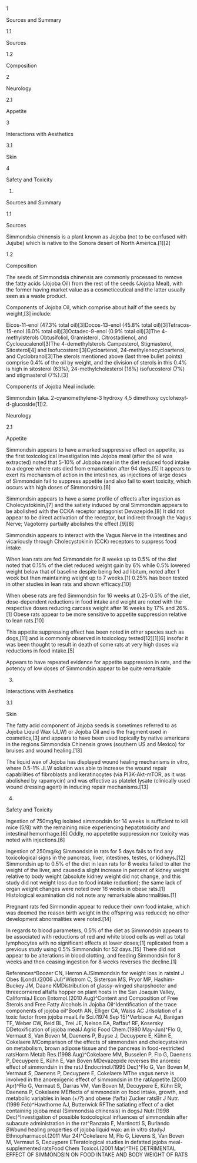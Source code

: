 1

Sources and Summary

1.1

Sources

1.2

Composition

2

Neurology

2.1

Appetite

3

Interactions with Aesthetics

3.1

Skin

4

Safety and Toxicity

1.

Sources and Summary

1.1

Sources

Simmondsia chinensis is a plant known as Jojoba (not to be confused with Jujube) which is native to the Sonora desert of North America.[1][2]

1.2

Composition

The seeds of Simmondsia chinensis are commonly processed to remove the fatty acids (Jojoba Oil) from the rest of the seeds (Jojoba Meal), with the former having market value as a cosmeticeutical and the latter usually seen as a waste product.

Components of Jojoba Oil, which comprise about half of the seeds by weight,[3] include:

Eicos-11-enol (47.3% total oil)[3]Docos-13-enol (45.8% total oil)[3]Tetracos-15-enol (6.0% total oil)[3]Octadec-9-enol (0.9% total oil)[3]The 4-methylsterols Obtusifoliol, Gramisterol, Citrostadienol, and Cycloeucalenol[3]The 4-demethylsterols Campesterol, Stigmasterol, Sitosterol[4] and Isofucosterol[3]Cycloartenol, 24-methylenecycloartenol, and Cyclobranol[3]The sterols mentioned above (last three bullet points) comprise 0.4% of the oil by weight, and the division of sterols in this 0.4% is high in sitosterol (63%), 24-methylcholesterol (18%) isofucosterol (7%) and stigmasterol (7%).[3]

Components of Jojoba Meal include:

Simmondsin (aka. 2-cyanomethylene-3 hydroxy 4,5 dimethoxy cyclohexyl-d-glucoside[1])2.

Neurology

2.1

Appetite

Simmondsin appears to have a marked suppressive effect on appetite, as the first toxicological investigation into Jojoba meal (after the oil was extracted) noted that 5-10% of Joboba meal in the diet reduced food intake to a degree where rats died from emanciation after 94 days.[5] It appears to exert its mechanism of action in the intestines, as injections of large doses of Simmondsin fail to suppress appetite (and also fail to exert toxicity, which occurs with high doses of Simmondsin).[6]

Simmondsin appears to have a same profile of effects after ingestion as Cholecystokinin,[7] and the satiety induced by oral Simmondsin appears to be abolished with the CCKA receptor antagonist Devazepide.[8] It did not appear to be direct activation of the receptor, but indirect through the Vagus Nerve; Vagotomy partially abolishes the effect.[9][8]


Simmondsin appears to interact with the Vagus Nerve in the intestines and vicariously through Cholecystokinin (CCK) receptors to suppress food intake


When lean rats are fed Simmondsin for 8 weeks up to 0.5% of the diet noted that 0.15% of the diet reduced weight gain by 6% while 0.5% lowered weight below that of baseline despite being fed ad libitum, noted after 1 week but then maintaining weight up to 7 weeks.[1] 0.25% has been tested in other studies in lean rats and shown efficacy.[10]

When obese rats are fed Simmondsin for 16 weeks at 0.25-0.5% of the diet, dose-dependent reductions in food intake and weight are noted with the respective doses reducing carcass weight after 16 weeks by 17% and 26%.[1] Obese rats appear to be more sensitive to appetite suppression relative to lean rats.[10]

This appetite suppressing effect has been noted in other species such as dogs,[11] and is commonly observed in toxicology tested[12][1][6] insofar it was been thought to result in death of some rats at very high doses via reductions in food intake.[5]


Appears to have repeated evidence for appetite suppression in rats, and the potency of low doses of Simmondsin appear to be quite remarkable


3.

Interactions with Aesthetics

3.1

Skin

The fatty acid component of Jojoba seeds is sometimes referred to as Jojoba Liquid Wax (JLW) or Jojoba Oil and is the fragment used in cosmetics,[3] and appears to have been used topically by native americans in the regions Simmondsia Chinensis grows (southern US and Mexico) for bruises and wound healing.[13]

The liquid wax of Jojoba has displayed wound healing mechanisms in vitro, where 0.5-1% JLW solution was able to increase the wound repair capabilities of fibroblasts and keratinocytes (via PI3K-Akt-mTOR, as it was abolished by rapamycin) and was effective as platelet lysate (clinically used wound dressing agent) in inducing repair mechanisms.[13] 

4.

Safety and Toxicity

Ingestion of 750mg/kg isolated simmondsin for 14 weeks is sufficient to kill mice (5/8) with the remaining mice experiencing hepatotoxicity and intestinal hemorrhage.[6] Oddly, no appetetite suppression nor toxicity was noted with injections.[6]

Ingestion of 250mg/kg Simmondsin in rats for 5 days fails to find any toxicological signs in the pancreas, liver, intestines, testes, or kidneys.[12] Simmondsin up to 0.5% of the diet in lean rats for 8 weeks failed to alter the weight of the liver, and caused a slight increase in percent of kidney weight relative to body weight (absolute kidney weight did not change, and this study did not weight loss due to food intake reduction); the same lack of organ weight changes were noted over 16 weeks in obese rats.[1] Histological examination did not note any remarkable abnormalities.[1]

Pregnant rats fed Simmondin appear to reduce their own food intake, which was deemed the reason birth weight in the offspring was reduced; no other development abnormalities were noted.[14]

In regards to blood parameters, 0.5% of the diet as Simmondsin appears to be associated with reductions of red and white blood cells as well as total lymphocytes with no significant effects at lower doses;[1] replicated from a previous study using 0.5% Simmondsin for 52 days.[15] There did not appear to be alterations in blood clotting, and feeding Simmondsin for 8 weeks and then ceasing ingestion for 8 weeks reverses the decline.[1]

References^Boozer CN, Herron AJSimmondsin for weight loss in ratsInt J Obes (Lond).(2006 Jul)^Wistrom C, Sisterson MS, Pryor MP, Hashim-Buckey JM, Daane KMDistribution of glassy-winged sharpshooter and threecornered alfalfa hopper on plant hosts in the San Joaquin Valley, CaliforniaJ Econ Entomol.(2010 Aug)^Content and Composition of Free Sterols and Free Fatty Alcohols in Jojoba Oil^Identification of the trace components of jojoba oil^Booth AN, Elliger CA, Waiss AC JrIsolation of a toxic factor from jojoba mealLife Sci.(1974 Sep 15)^Verbiscar AJ, Banigan TF, Weber CW, Reid BL, Trei JE, Nelson EA, Raffauf RF, Kosersky DDetoxification of jojoba mealJ Agric Food Chem.(1980 May-Jun)^Flo G, Vermaut S, Van Boven M, Daenens P, Buyse J, Decuypere E, Kühn E, Cokelaere MComparison of the effects of simmondsin and cholecystokinin on metabolism, brown adipose tissue and the pancreas in food-restricted ratsHorm Metab Res.(1998 Aug)^Cokelaere MM, Busselen P, Flo G, Daenens P, Decuypere E, Kühn E, Van Boven MDevazepide reverses the anorexic effect of simmondsin in the ratJ Endocrinol.(1995 Dec)^Flo G, Van Boven M, Vermaut S, Daenens P, Decuypere E, Cokelaere MThe vagus nerve is involved in the anorexigenic effect of simmondsin in the ratAppetite.(2000 Apr)^Flo G, Vermaut S, Darras VM, Van Boven M, Decuypere E, Kühn ER, Daenens P, Cokelaere MEffects of simmondsin on food intake, growth, and metabolic variables in lean (+/?) and obese (fa/fa) Zucker ratsBr J Nutr.(1999 Feb)^Hawthorne AJ, Butterwick RFThe satiating effect of a diet containing jojoba meal (Simmondsia chinensis) in dogsJ Nutr.(1998 Dec)^Investigation of possible toxicological influences of simmondsin after subacute administration in the rat^Ranzato E, Martinotti S, Burlando BWound healing properties of jojoba liquid wax: an in vitro studyJ Ethnopharmacol.(2011 Mar 24)^Cokelaere M, Flo G, Lievens S, Van Boven M, Vermaut S, Decuypere ETeratological studies in defatted jojoba meal-supplemented ratsFood Chem Toxicol.(2001 Mar)^THE DETRIMENTAL EFFECT OF SIMMONDSIN ON FOOD INTAKE AND BODY WEIGHT OF RATS